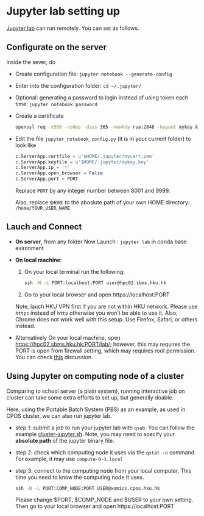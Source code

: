 # Jupyter lab setting up

[Jupyter lab](https://jupyterlab.readthedocs.io) can run remotely. You can set 
as follows.

## Configurate on the server
Inside the sever, do
* Create configuration file: `jupyter notebook --generate-config`
* Enter into the configuration folder: `cd ~/.jupyter/`
* Optional: generating a password to login instead of using token each time: 
  `jupyter notebook password`
* Create a certificate
  ```bat
  openssl req -x509 -nodes -days 365 -newkey rsa:2048 -keyout mykey.key -out mycert.pem
  ```
* Edit the file `jupyter_notebook_config.py` (it is in your current folder) to look like

   ```python
   c.ServerApp.certfile = u'$HOME/.jupyter/mycert.pem'
   c.ServerApp.keyfile = u'$HOME/.jupyter/mykey.key'
   c.ServerApp.ip = '*'
   c.ServerApp.open_browser = False
   c.ServerApp.port = PORT
   ```

  Replace `PORT` by any integer number between 8001 and 9999.
  
  Also, replace `$HOME` to the aboslute path of your own HOME directory: 
  `/home/YOUR_USER_NAME`

## Lauch and Connect
* **On server**, from any folder Now Launch : `jupyter lab` in conda base 
  evironment

* **On local machine**: 
  1. On your local terminal run the following:
     ```bat
     ssh -N -L PORT:localhost:PORT user@hpc02.sbms.hku.hk
     ```
  2. Go to your local browser and open https://localhost:PORT

     

  Note, lauch HKU VPN first if you are not within HKU network. Please use `https` instead of `http` otherwise 
  you won't be able to use it. Also, Chrome does not work well with this setup. 
  Use Firefox, Safari, or others instead.

* Alternatively On your local machine, open https://hpc02.sbms.hku.hk:PORT/lab/; however, this may requires the PORT is open from firewall setting, which may requires root permission. You can check 
[this](https://stackoverflow.com/a/54063685/2827162) discussion.


## <a name="jupyter-cluster"></a>Using Jupyter on computing node of a cluster

Comparing to school server (a plain system), running interactive job on cluster 
can take some extra efforts to set up, but generally doable.

Here, using the Portable Batch System (PBS) as an example, as used in CPOS 
cluster, we can also run jupyter lab. 

* step 1: submit a job to run your jupyter lab with `qsub`. You can follow the 
  example [cluster-jupyter.sh](./examples/cluster-jupyter.sh).
  Note, you may need to specify your **absolute path** of the jupyter binary file.

* step 2: check which computing node it uses via the `qstat -n` command. 
  For example, it may use `compute-0-1.local`

* step 3: connect to the computing node from your local computer. This time you 
  need to know the computing node it uses.

  ```bat
  ssh -N -L PORT:COMP_NODE:PORT USER@xomics.cpos.hku.hk
  ```

  Please change $PORT, $COMP_NODE and $USER to your own setting. Then go to your 
  local browser and open https://localhost:PORT
